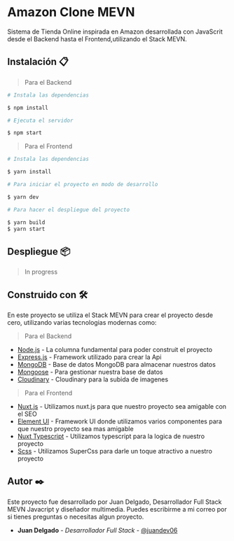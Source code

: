 # Amazon Clone MEVN

Sistema de Tienda Online inspirada en Amazon desarrollada con JavaScrit desde el Backend hasta el Frontend,utilizando el Stack MEVN.

## Instalación 📋

> Para el Backend
  
  ~~~bash
  # Instala las dependencias
  
  $ npm install
  
  # Ejecuta el servidor
  
  $ npm start
  ~~~
  
> Para el Frontend

  ~~~bash
  # Instala las dependencias
  
  $ yarn install
  
  # Para iniciar el proyecto en modo de desarrollo
  
  $ yarn dev
  
  # Para hacer el despliegue del proyecto
  
  $ yarn build
  $ yarn start
  ~~~
  
  ## Despliegue 📦
  
  > In progress
  
## Construido con 🛠️

En este proyecto se utiliza el Stack MEVN para crear el proyecto desde cero, utilizando varias tecnologias modernas como:

> Para el Backend

* [Node.js](https://maven.apache.org/) - La columna fundamental para poder construit el proyecto
* [Express.js](https://expressjs.com/es/) - Framework utilizado para crear la Api
* [MongoDB](https://www.mongodb.com) - Base de datos MongoDB para almacenar nuestros datos
* [Mongoose](https://mongoosejs.com/) - Para gestionar nuestra base de datos
* [Cloudinary](https://cloudinary.com) - Cloudinary para la subida de imagenes

> Para el Frontend

* [Nuxt.js](https://nuxtjs.org/) - Utilizamos nuxt.js para que nuestro proyecto sea amigable con el SEO
* [Element UI](https://nuxtjs.org/) - Framework UI donde utilizamos varios componentes para que nuestro proyecto sea mas amigable
* [Nuxt Typescript](https://typescript.nuxtjs.org/) - Utilizamos typescript para la logica de nuestro proyecto
* [Scss](https://sass-lang.com/) - Utilizamos SuperCss para darle un toque atractivo a nuestro proyecto

## Autor ✒️

Este proyecto fue desarrollado por Juan Delgado, Desarrollador Full Stack MEVN Javacript y diseñador multimedia. Puedes escribirme a mi correo por si tienes preguntas o necesitas algun proyecto.

* **Juan Delgado** - *Desarrollador Full Stack* - [@juandev06](https://github.com/JuanDelgado06)
